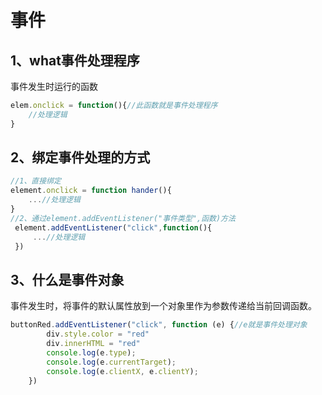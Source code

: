 # 事件

## 1、what事件处理程序

事件发生时运行的函数

```js
elem.onclick = function(){//此函数就是事件处理程序
    //处理逻辑
}
```



## 2、绑定事件处理的方式

```javascript
//1、直接绑定
element.onclick = function hander(){
    ...//处理逻辑
}
//2、通过element.addEventListener("事件类型",函数)方法
 element.addEventListener("click",function(){
     ...//处理逻辑
 })
```





## 3、什么是事件对象

事件发生时，将事件的默认属性放到一个对象里作为参数传递给当前回调函数。

```js
buttonRed.addEventListener("click", function (e) {//e就是事件处理对象
        div.style.color = "red"
        div.innerHTML = "red"
        console.log(e.type);
        console.log(e.currentTarget);
        console.log(e.clientX, e.clientY);
    })
```

